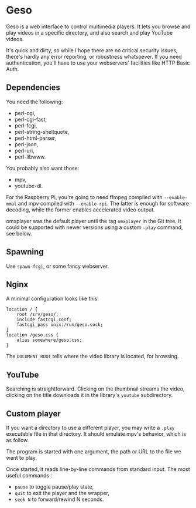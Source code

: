 Geso
====

Geso is a web interface to control multimedia players. It lets you browse and
play videos in a specific directory, and also search and play YouTube videos.

It's quick and dirty, so while I hope there are no critical security issues,
there's hardly any error reporting, or robustness whatsoever. If you need
authentication, you'll have to use your webservers' facilities like HTTP Basic
Auth.

Dependencies
------------

You need the following:

* perl-cgi,
* perl-cgi-fast,
* perl-fcgi,
* perl-string-shellquote,
* perl-html-parser,
* perl-json,
* perl-uri,
* perl-libwww.

You probably also want those:
* mpv,
* youtube-dl.

For the Raspberry Pi, you're going to need ffmpeg compiled with `--enable-mmal`
and mpv compiled with `--enable-rpi`. The latter is enough for software
decoding, while the former enables accelerated video output.

omxplayer was the default player until the tag `omxplayer` in the Git tree. It
could be supported with newer versions using a custom `.play` command, see
below.

Spawning
--------

Use `spawn-fcgi`, or some fancy webserver.

Nginx
-----

A minimal configuration looks like this:

	location / {
		root /srv/geso/;
		include fastcgi.conf;
		fastcgi_pass unix:/run/geso.sock;
	}
	location /geso.css {
		alias somewhere/geso.css;
	}

The `DOCUMENT_ROOT` tells where the video library is located, for browsing.

YouTube
-------

Searching is straightforward. Clicking on the thumbnail streams the video,
clicking on the title downloads it in the library's `youtube` subdirectory.

Custom player
-------------

If you want a directory to use a different player, you may write a `.play`
executable file in that directory. It should emulate mpv's behavior, which is
as follow.

The program is started with one argument, the path or URL to the file we want
to play.

Once started, it reads line-by-line commands from standard input. The most
useful commands :

* `pause` to toggle pause/play state,
* `quit` to exit the player and the wrapper,
* `seek N` to forward/rewind N seconds.
